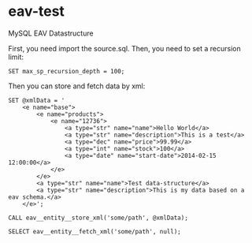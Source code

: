 eav-test
========

MySQL EAV Datastructure


First, you need import the source.sql. Then, you need to set a recursion limit:
```MYSQL
SET max_sp_recursion_depth = 100;
```

Then you can store and fetch data by xml:
```MYSQL
SET @xmlData = '
	<e name="base">
		<e name="products">
			<e name="12736">
				<a type="str" name="name">Hello World</a>
				<a type="str" name="description">This is a test</a>
				<a type="dec" name="price">99.99</a>
				<a type="int" name="stock">100</a>
				<a type="date" name="start-date">2014-02-15 12:00:00</a>
			</e>
		</e>
		<a type="str" name="name">Test data-structure</a>
		<a type="str" name="description">This is my data based on a eav schema.</a>
	</e>';

CALL eav__entity__store_xml('some/path', @xmlData);

SELECT eav__entity__fetch_xml('some/path', null);
```
